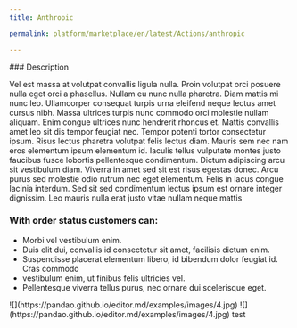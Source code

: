 ```yaml
---
title: Anthropic

permalink: platform/marketplace/en/latest/Actions/anthropic

---
```


<mp-app>
### Description

Vel est massa at volutpat convallis ligula nulla. Proin volutpat orci posuere nulla eget orci a phasellus. Nullam eu nunc nulla pharetra. Diam mattis mi nunc leo. Ullamcorper consequat turpis urna eleifend neque lectus amet cursus nibh. Massa ultrices turpis nunc commodo orci molestie nullam aliquam. Enim congue ultrices nunc hendrerit rhoncus et. Mattis convallis amet leo sit dis tempor feugiat nec. Tempor potenti tortor consectetur ipsum. Risus lectus pharetra volutpat felis lectus diam. Mauris sem nec nam eros elementum ipsum elementum id. Iaculis tellus vulputate montes justo faucibus fusce lobortis pellentesque condimentum. Dictum adipiscing arcu sit vestibulum diam.
Viverra in amet sed sit est risus egestas donec. Arcu purus sed molestie odio rutrum nec eget elementum. Felis in lacus congue lacinia interdum. Sed sit sed condimentum lectus ipsum est ornare integer dignissim. Leo mauris nulla erat justo vitae nullam neque mattis

### With order status customers can:
- Morbi vel vestibulum enim.
- Duis elit dui, convallis id consectetur sit amet, facilisis dictum enim.
- Suspendisse placerat elementum libero, id bibendum dolor feugiat id. Cras commodo 
- vestibulum enim, ut finibus felis ultricies vel.
- Pellentesque viverra tellus purus, nec ornare dui scelerisque eget.

<imgs-preview>
![](https://pandao.github.io/editor.md/examples/images/4.jpg)
![](https://pandao.github.io/editor.md/examples/images/4.jpg)
</imgs-preview>

<app-summary>

</app-summary>

<mp-app>

<container>
test
</container>
